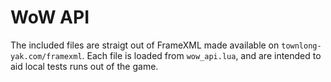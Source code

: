 # WoW API

The included files are straigt out of FrameXML made available on `townlong-yak.com/framexml`.
Each file is loaded from `wow_api.lua`, and are intended to aid local tests runs out of the game.